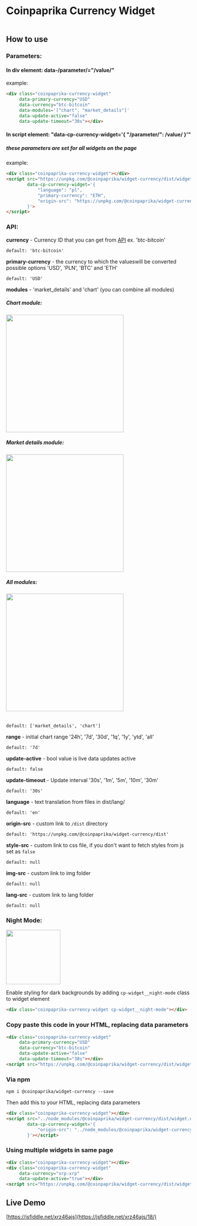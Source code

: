 # Coinpaprika Currency Widget
<img src="https://i.imgur.com/Xwf3EKf.png" alt="" data-canonical-src="https://i.imgur.com/Xwf3EKf.png"/>

## How to use

### Parameters: 

#### In div element: data-/parameter/="/value/"
example:
```html
<div class="coinpaprika-currency-widget" 
     data-primary-currency="USD" 
     data-currency="btc-bitcoin" 
     data-modules='["chart", "market_details"]'  
     data-update-active="false" 
     data-update-timeout="30s"></div>
```

#### In script element: "data-cp-currency-widget='{ "/parameter/": /value/ }'"
##### these parameters are set for all widgets on the page
example:
```html
<div class="coinpaprika-currency-widget"></div>
<script src="https://unpkg.com/@coinpaprika/widget-currency/dist/widget.umd.js"
        data-cp-currency-widget='{
            "language": "pl",
            "primary-currency": "ETH",
            "origin-src": "https://unpkg.com/@coinpaprika/widget-currency/dist"
        }'>
</script>
```

### API:
**currency** - Currency ID that you can get from [API](https://api.coinpaprika.com/#tag/coins) ex. 'btc-bitcoin'
```text
default: 'btc-bitcoin'
```

**primary-currency** - the currency to which the values ​​will be converted possible options 'USD', 'PLN', 'BTC' and 'ETH'
```text
default: 'USD'
```

**modules** - 'market_details' and 'chart' (you can combine all modules)

##### Chart module:
<img src="https://i.imgur.com/bAcjxIk.png" alt="" data-canonical-src="https://i.imgur.com/bAcjxIk.png" width="320" />

##### Market details module:
<img src="https://i.imgur.com/LJyxE5u.png" alt="" data-canonical-src="https://i.imgur.com/LJyxE5u.png" width="320" />

##### All modules:
<img src="https://i.imgur.com/MVmyXeV.png" alt="" data-canonical-src="https://i.imgur.com/MVmyXeV.png" width="320" />

######
```text
default: ['market_details', 'chart']
```

**range** - initial chart range '24h', '7d', '30d', '1q', '1y', 'ytd', 'all'
```text
default: '7d'
```

**update-active** - bool value is live data updates active
```text
default: false
```

**update-timeout** - Update interval '30s', '1m', '5m', '10m', '30m'
```text
default: '30s'
```

**language** - text translation from files in dist/lang/
```text
default: 'en'
```

**origin-src** - custom link to `/dist` directory
```text
default: 'https://unpkg.com/@coinpaprika/widget-currency/dist'
```

**style-src** - custom link to css file, if you don't want to fetch styles from js set as `false`
```text
default: null
```

**img-src** - custom link to img folder
```text
default: null
```

**lang-src** - custom link to lang folder
```text
default: null
```

### Night Mode: 

<img src="https://i.imgur.com/umLLWUz.png" alt="" data-canonical-src="https://i.imgur.com/umLLWUz.png" height="148" />

Enable styling for dark backgrounds by adding `cp-widget__night-mode` class to widget element

```html
<div class="coinpaprika-currency-widget cp-widget__night-mode"></div>
```

### Copy paste this code in your HTML, replacing data parameters

```html
<div class="coinpaprika-currency-widget" 
     data-primary-currency="USD" 
     data-currency="btc-bitcoin"
     data-update-active="false" 
     data-update-timeout="30s"></div>
<script src="https://unpkg.com/@coinpaprika/widget-currency/dist/widget.umd.js"></script>
```

### Via npm

`npm i @coinpaprika/widget-currency --save`

Then add this to your HTML, replacing data parameters

```html
<div class="coinpaprika-currency-widget"></div>
<script src="../node_modules/@coinpaprika/widget-currency/dist/widget.umd.js" 
        data-cp-currency-widget='{
            "origin-src": "../node_modules/@coinpaprika/widget-currency/dist"
        }'></script>
```

### Using multiple widgets in same page

```html
<div class="coinpaprika-currency-widget"></div>
<div class="coinpaprika-currency-widget" 
     data-currency="xrp-xrp"
     data-update-active="true"></div>
<script src="https://unpkg.com/@coinpaprika/widget-currency/dist/widget.umd.js"></script>
```

## Live Demo

[https://jsfiddle.net/xrz46ajs](https://jsfiddle.net/xrz46ajs/18/)
